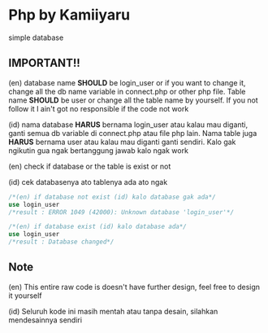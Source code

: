 # Php by Kamiiyaru
simple database

## IMPORTANT!!
(en)
database name **SHOULD** be login_user or if you want to change it, change all the db name variable in connect.php or other php file. Table name **SHOULD** be user or change all the table name by yourself. If you not follow it I ain't got no responsible if the code not work 

(id)
nama database **HARUS** bernama login_user atau kalau mau diganti, ganti semua db variable di connect.php atau file php lain. Nama table juga **HARUS** bernama user atau kalau mau diganti ganti sendiri. Kalo gak ngikutin gua ngak bertanggung jawab kalo ngak work

(en)
check if database or the table is exist or not

(id)
cek databasenya ato tablenya ada ato ngak

```sql
/*(en) if database not exist (id) kalo database gak ada*/
use login_user
/*result : ERROR 1049 (42000): Unknown database 'login_user'*/

/*(en) if database exist (id) kalo database ada*/
use login_user
/*result : Database changed*/
```

## Note
(en) This entire raw code is doesn't have further design, feel free to design it yourself

(id) Seluruh kode ini masih mentah atau tanpa desain, silahkan mendesainnya sendiri